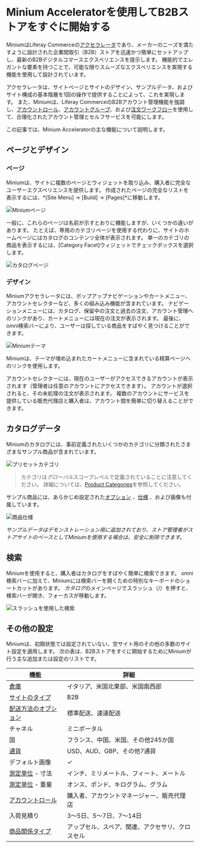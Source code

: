 # Minium Acceleratorを使用してB2Bストアをすぐに開始する

MiniumはLiferay Commerceの[アクセラレータ](./accelerators.md)であり、メーカーのニーズを満たすように設計された企業間取引（B2B）ストアを迅速かつ簡単にセットアップし、最新のB2Bデジタルコマースエクスペリエンスを提示します。 機能的でエレガントな要素を持つことで、可能な限りスムーズなエクスペリエンスを実現する機能を使用して設計されています。

アクセラレータは、サイトページとサイトのデザイン、サンプルデータ、およびサイト構成の基本階層を1回の操作で提供することによって、これを実現します。 また、Miniumは、Liferay CommerceのB2Bアカウント管理機能を強調し、[アカウントロール](../account-management/account-roles.md)、[アカウントグループ](../account-management/creating-a-new-account-group.md)、および[注文ワークフロー](../orders-and-fulfillment/order-workflows.md)を使用して、合理化されたアカウント管理とセルフサービスを可能にします。

この記事では、Minium Acceleratorの主な機能について説明します。

## ページとデザイン

### ページ

Miniumは、サイトに複数のページとウィジェットを取り込み、購入者に完全なユーザーエクスペリエンスを提供します。 作成されたページの完全なリストを表示するには、*[Site Menu] → [Build] → [Pages]*に移動します。

![Miniumページ](./using-the-minium-accelerator-to-jump-start-your-b2b-store/images/01.png)

一般に、これらのページは名前が示すとおりに機能しますが、いくつかの違いがあります。 たとえば、専用のカテゴリページを使用する代わりに、サイトのホームページにはカタログのコンテンツ全体が表示されます。 単一のカテゴリの商品を表示するには、[Category Facet]ウィジェットでチェックボックスを選択します。

![カタログページ](./using-the-minium-accelerator-to-jump-start-your-b2b-store/images/02.png)

### デザイン

Miniumアクセラレータには、ポップアップナビゲーションやカートメニュー、アカウントセレクターなど、多くの組み込み機能が含まれています。 ナビゲーションメニューには、カタログ、保留中の注文と過去の注文、アカウント管理へのリンクがあり、カートメニューには現在の注文が表示されます。 最後に、omni検索バーにより、ユーザーは探している商品をすばやく見つけることができます。

![Miniumテーマ](./using-the-minium-accelerator-to-jump-start-your-b2b-store/images/03.png)

Miniumは、テーマが埋め込まれたカートメニューに含まれている精算ページへのリンクを使用します。

アカウントセレクターには、現在のユーザーがアクセスできるアカウントが表示されます（管理者は任意のアカウントにアクセスできます）。 アカウントが選択されると、その未処理の注文が表示されます。 複数のアカウントにサービスを提供している販売代理店と購入者は、アカウント間を簡単に切り替えることができます。

## カタログデータ

Miniumのカタログには、事前定義されたいくつかのカテゴリに分類されたさまざまなサンプル商品が含まれています。

![プリセットカテゴリ](./using-the-minium-accelerator-to-jump-start-your-b2b-store/images/04.png)

> カテゴリは*グローバル*スコープレベルで定義されていることに注意してください。 詳細については、[Product Categories](../managing-a-catalog/organizing-your-catalog-with-product-categories.md)を参照してください。

サンプル商品には、あらかじめ設定された[オプション](../managing-a-catalog/customizing-your-product-with-product-options.md) 、[仕様](../managing-a-catalog/specifications.md) 、および画像も付属しています。

![商品仕様](./using-the-minium-accelerator-to-jump-start-your-b2b-store/images/05.png)

*サンプルデータはデモンストレーション用に追加されており、ストア管理者がストアサイトのベースとしてMiniumを使用する場合は、安全に削除できます。*

## 検索

Miniumを使用すると、購入者はカタログをすばやく簡単に検索できます。 omni検索バーに加えて、Miniumには検索バーを開くための特別なキーボードのショートカットがあります。 *カタログ*のメインページでスラッシュ（/）を押すと、検索バーが開き、フォーカスが移動します。

![スラッシュを使用した検索](./using-the-minium-accelerator-to-jump-start-your-b2b-store/images/06.png)

## その他の設定

Miniumは、初期状態では設定されていない、空サイト用のその他の多数のサイト設定を適用します。 次の表は、B2Bストアをすぐに開始するためにMiniumが行う主な追加または設定のリストです。

| 機能                                                                             | 詳細                       |
| ------------------------------------------------------------------------------ | ------------------------ |
| [倉庫](../managing-a-catalog/adding-a-new-warehouse.md)                          | イタリア、米国北東部、米国南西部         |
| [サイトのタイプ](../starting-a-store/sites-and-site-types.md)                         | B2B                      |
| [配送方法のオプション](../orders-and-fulfillment/using-the-flat-rate-shipping-method.md) | 標準配送、速達配送                |
| チャネル                                                                           | ミニポータル                   |
| 国                                                                              | フランス、中国、米国、その他245か国      |
| [通貨](../starting-a-store/adding-a-new-currency.md)                             | USD、AUD、GBP、その他7通貨       |
| デフォルト画像                                                                        | ✓                        |
| [測定単位](../orders-and-fulfillment/measurement-units.md) - 寸法                    | インチ、ミリメートル、フィート、メートル     |
| [測定単位](../orders-and-fulfillment/measurement-units.md) - 重量                    | オンス、ポンド、キログラム、グラム        |
| [アカウントロール](../account-management/account-roles.md)                             | 購入者、アカウントマネージャー、販売代理店    |
| 入荷見積り                                                                          | 3～5日、5～7日、7～14日          |
| [商品関係タイプ](../managing-a-catalog/related-products-up-sells-and-cross-sells.md)  | アップセル、スペア、関連、アクセサリ、クロスセル |
